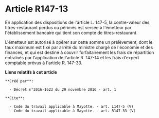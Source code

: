 # Article R147-13

En application des dispositions de l'article L. 147-5, la contre-valeur des titres-restaurant perdus ou périmés est versée à
l'émetteur par l'établissement bancaire qui tient son compte de titres-restaurant. 

L'émetteur est autorisé à opérer sur cette somme un prélèvement, dont le taux maximum est fixé par arrêté du ministre chargé
de l'économie et des finances, et qui est destiné à couvrir forfaitairement les frais de répartition entraînés par
l'application de l'article R. 147-14 et les frais d'expert comptable prévus à l'article R. 147-33.

**Liens relatifs à cet article**

	**Créé par**:

	  - Décret n°2016-1623 du 29 novembre 2016 - art. 1

	**Cite**:

	  - Code du travail applicable à Mayotte. - art. L147-5 (V)
	  - Code du travail applicable à Mayotte. - art. R147-33 (V)
